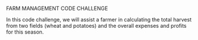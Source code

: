 FARM MANAGEMENT CODE CHALLENGE

In this code challenge, we will assist a farmer in calculating the total harvest from two fields (wheat and potatoes) and the overall expenses and profits for this season.
